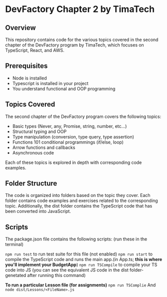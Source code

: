 # DevFactory Chapter 2 by TimaTech

## Overview

This repository contains code for the various topics covered in the second chapter of the DevFactory program by TimaTech, which focuses on TypeScript, React, and AWS.


## Prerequisites

* Node is installed
* Typescript is installed in your project
* You understand functional and OOP programming

## Topics Covered
The second chapter of the DevFactory program covers the following topics:

* Basic types (Never, any, Promise, string, number, etc...)
* Structural typing and OOP
* Type manipulation (conversion, type query, type assertion)
* Functions 101 conditional programmings (if/else, loop)
* Arrow functions and callbacks
* Asynchronous code

Each of these topics is explored in depth with corresponding code examples.


## Folder Structure

The code is organized into folders based on the topic they cover. Each folder contains code examples and exercises related to the corresponding topic. Additionally, the dist folder contains the TypeScript code that has been converted into JavaScript.

## Scripts

The package.json file contains the following scripts: (run these in the terminal)

`npm run test` to run test suite for this file (not enabled)
`npm run start`  to compile the TypeScript code and runs the main app.(in App.ts; **this is where you'll implement your BudgetApp**)
`npm run TSCompile` to compile your TS code into JS (you can see the equivalent JS code in the dist folder-genetated after running this command)

**To run a particular Lesson file (for assignments)**
`npm run TSComplie`
And
`node dist/Lessons/<FileName>.js`
